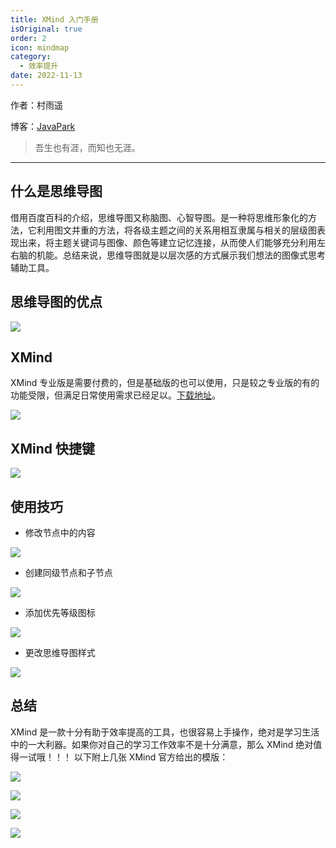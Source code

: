 ```yaml
---
title: XMind 入门手册
isOriginal: true
order: 2
icon: mindmap
category:
  - 效率提升
date: 2022-11-13
---
```


作者：村雨遥

博客：[JavaPark](https://cunyu1943.github.io/JavaPark)

> 吾生也有涯，而知也无涯。

---

## 什么是思维导图

借用百度百科的介绍，思维导图又称脑图、心智导图。是一种将思维形象化的方法，它利用图文并重的方法，将各级主题之间的关系用相互隶属与相关的层级图表现出来，将主题关键词与图像、颜色等建立记忆连接，从而使人们能够充分利用左右脑的机能。总结来说，思维导图就是以层次感的方式展示我们想法的图像式思考辅助工具。

## 思维导图的优点

![](../../../.vuepress/public/img/efficiency/20221113-xmind-guide/advantage.png)

## XMind

XMind 专业版是需要付费的，但是基础版的也可以使用，只是较之专业版的有的功能受限，但满足日常使用需求已经足以。[下载地址](https://www.xmind.cn/download/win/)。

![](../../../.vuepress/public/img/efficiency/20221113-xmind-guide/download.png)

## XMind 快捷键

![](../../../.vuepress/public/img/efficiency/20221113-xmind-guide/key.png)

## 使用技巧

- 修改节点中的内容

![](../../../.vuepress/public/img/efficiency/20221113-xmind-guide/change-context.png)

- 创建同级节点和子节点

![](../../../.vuepress/public/img/efficiency/20221113-xmind-guide/node-create.png)

- 添加优先等级图标

![](../../../.vuepress/public/img/efficiency/20221113-xmind-guide/add-icon.png)

- 更改思维导图样式

![](../../../.vuepress/public/img/efficiency/20221113-xmind-guide/style-change.png)

## 总结

XMind 是一款十分有助于效率提高的工具，也很容易上手操作，绝对是学习生活中的一大利器。如果你对自己的学习工作效率不是十分满意，那么 XMind 绝对值得一试哦！！！
以下附上几张 XMind 官方给出的模版：

![](../../../.vuepress/public/img/efficiency/20221113-xmind-guide/model1.png)

![](../../../.vuepress/public/img/efficiency/20221113-xmind-guide/model2.png)

![](../../../.vuepress/public/img/efficiency/20221113-xmind-guide/model3.png)

![](../../../.vuepress/public/img/efficiency/20221113-xmind-guide/mode4.png)
